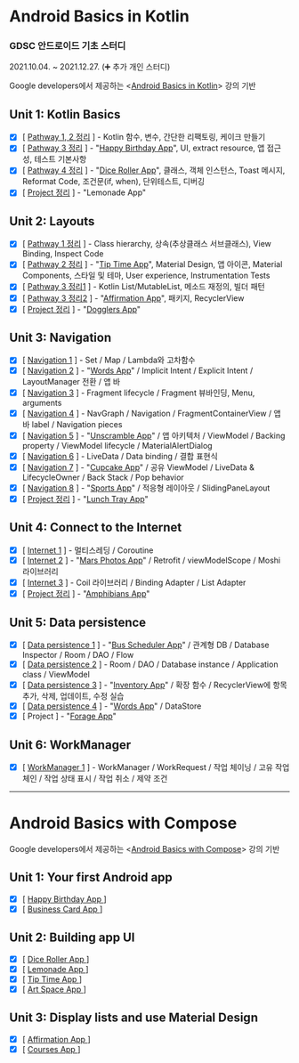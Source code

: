 # Android Basics in Kotlin

### GDSC 안드로이드 기초 스터디 

2021.10.04. ~ 2021.12.27. (➕ 추가 개인 스터디)

Google developers에서 제공하는 \<[Android Basics in Kotlin](https://developer.android.com/courses/android-basics-kotlin/course)\> 강의 기반

## Unit 1: Kotlin Basics
- [x] [ [Pathway 1, 2 정리](https://velog.io/@emily2307/Unit-1-Kotlin-basics-1) ] - Kotlin 함수, 변수, 간단한 리팩토링, 케이크 만들기
- [x] [ [Pathway 3 정리](https://velog.io/@emily2307/Unit-1-Kotlin-basics-2) ] - "[Happy Birthday App](https://github.com/EmilyCh0/AndroidBasicsinKotlin/tree/main/Happy%20Birthday)", UI, extract resource, 앱 접근성, 테스트 기본사항
- [x] [ [Pathway 4 정리](https://velog.io/@emily2307/Unit-1-Kotlin-basics-3) ] - "[Dice Roller App](https://github.com/EmilyCh0/AndroidBasicsinKotlin/tree/main/Dice%20Roller)", 클래스, 객체 인스턴스, Toast 메시지, Reformat Code, 조건문(if, when), 단위테스트, 디버깅
- [x] [ [Project 정리](https://velog.io/@emily2307/Unit-1-Kotlin-basics-4) ] - "Lemonade App"

## Unit 2: Layouts
- [x] [ [Pathway 1 정리](https://velog.io/@emily2307/Unit-2-Layouts-1) ] - Class hierarchy, 상속(추상클래스 서브클래스), View Binding, Inspect Code
- [x] [ [Pathway 2 정리](https://velog.io/@emily2307/Unit-2-Layouts-2) ] - "[Tip Time App](https://github.com/EmilyCh0/AndroidBasicsinKotlin/tree/main/Tip%20Time)", Material Design, 앱 아이콘, Material Components, 스타일 및 테마, User experience, Instrumentation Tests 
- [x] [ [Pathway 3 정리1](https://velog.io/@emily2307/Unit-2-Layouts-3) ] - Kotlin List/MutableList, 메소드 재정의, 빌더 패턴
- [x] [ [Pathway 3 정리2](https://velog.io/@emily2307/Unit-2-Layouts-4) ] - "[Affirmation App](https://github.com/EmilyCh0/AndroidBasicsinKotlin/tree/main/Affirmation)", 패키지, RecyclerView
- [x] [ [Project 정리](https://velog.io/@emily2307/Unit-2-Layouts-5) ] - "[Dogglers App](https://github.com/EmilyCh0/AndroidBasicsinKotlin/tree/main/Dogglers)"

## Unit 3: Navigation
- [x] [ [Navigation 1](https://velog.io/@emily2307/Unit-3-Navigation-1) ] - Set / Map / Lambda와 고차함수
- [x] [ [Navigation 2](https://velog.io/@emily2307/Unit-3-Navigation-2) ] - "[Words App](https://github.com/EmilyCh0/AndroidBasicsinKotlin/tree/main/MyWords)" / Implicit Intent / Explicit Intent / LayoutManager 전환 / 앱 바
- [x] [ [Navigation 3](https://velog.io/@emily2307/Unit3-Navigation-3) ] - Fragment lifecycle / Fragment 뷰바인딩, Menu, arguments
- [x] [ [Navigation 4](https://velog.io/@emily2307/Unit-3-Navigation-4) ] - NavGraph / Navigation / FragmentContainerView / 앱 바 label / Navigation pieces
- [x] [ [Navigation 5](https://velog.io/@emily2307/Unit3-Navigation-5) ] - "[Unscramble App](https://github.com/EmilyCh0/AndroidBasicsinKotlin/tree/main/Unscramble)" / 앱 아키텍처 / ViewModel / Backing property / ViewModel lifecycle / MaterialAlertDialog
- [x] [ [Navigation 6](https://velog.io/@emily2307/Unit-3-Navigation-6) ] - LiveData / Data binding / 결합 표현식
- [x] [ [Navigation 7](https://velog.io/@emily2307/Unit-3-Navigation-7) ] - "[Cupcake App](https://github.com/EmilyCh0/AndroidBasicsinKotlin/tree/main/Cupcake)" / 공유 ViewModel / LiveData & LifecycleOwner / Back Stack / Pop behavior
- [x] [ [Navigation 8](https://velog.io/@emily2307/Unit3-Navigation-8) ] - "[Sports App](https://github.com/EmilyCh0/AndroidBasicsinKotlin/tree/main/Sports)" / 적응형 레이아웃 / SlidingPaneLayout
- [x] [ [Project 정리](https://velog.io/@emily2307/Lunch-Time) ] - "[Lunch Tray App](https://github.com/EmilyCh0/AndroidBasicsinKotlin/tree/main/Lunchtray)"

## Unit 4: Connect to the Internet
- [x] [ [Internet 1](https://velog.io/@emily2307/Unit-4-Connect-to-the-internet-1) ] - 멀티스레딩 / Coroutine
- [x] [ [Internet 2](https://velog.io/@emily2307/Unit-4-Internet-2) ] - "[Mars Photos App](https://github.com/EmilyCh0/AndroidBasicsinKotlin/tree/main/MarsPhotos/app)" / Retrofit / viewModelScope / Moshi 라이브러리
- [x] [ [Internet 3](https://velog.io/@emily2307/Unit-4-Internet-3) ] - Coil 라이브러리 / Binding Adapter / List Adapter
- [x] [ [Project 정리](https://velog.io/@emily2307/Unit4-Project-Amphibians) ] - "[Amphibians App](https://github.com/EmilyCh0/AndroidBasicsinKotlin/tree/main/Amphibians)"

## Unit 5: Data persistence
- [x] [ [Data persistence 1](https://velog.io/@emily2307/Unit-5-Data-persistence) ] - "[Bus Scheduler App](https://github.com/EmilyCh0/AndroidBasicsinKotlin/tree/main/BusSchedule)" / 관계형 DB / Database Inspector / Room / DAO / Flow
- [x] [ [Data persistence 2](https://velog.io/@emily2307/Unit-5-Data-persistence-2) ] - Room / DAO / Database instance / Application class / ViewModel
- [x] [ [Data persistence 3](https://velog.io/@emily2307/Unit-5-Data-persistence-3) ] - "[Inventory App](https://github.com/EmilyCh0/AndroidBasicsinKotlin/tree/main/Inventory)" / 확장 함수 / RecyclerView에 항목 추가, 삭제, 업데이트, 수정 실습
- [x] [ [Data persistence 4](https://velog.io/@emily2307/Unit-5-Data-Persistence-4) ] - "[Words App](https://github.com/EmilyCh0/AndroidBasicsinKotlin/tree/main/MyWords)" / DataStore
- [x] [ Project ] - "[Forage App](https://github.com/EmilyCh0/AndroidBasicsinKotlin/tree/main/Forage)"

## Unit 6: WorkManager
- [x] [ [WorkManager 1](https://velog.io/@emily2307/Unit-6-WorkManager-1) ] - WorkManager / WorkRequest / 작업 체이닝 / 고유 작업 체인 / 작업 상태 표시 / 작업 취소 / 제약 조건

---

# Android Basics with Compose

Google developers에서 제공하는 \<[Android Basics with Compose](https://developer.android.com/courses/android-basics-compose/course)\> 강의 기반

## Unit 1: Your first Android app
- [x] [ [Happy Birthday App ](https://github.com/EmilyCh0/AndroidBasics/tree/main/HappyBirthdayCompose) ]
- [x] [ [Business Card App ](https://github.com/EmilyCh0/AndroidBasics/tree/main/BusinessCard) ]

## Unit 2: Building app UI
- [x] [ [Dice Roller App ](https://github.com/EmilyCh0/AndroidBasics/tree/main/DiceRollerCompose) ]
- [x] [ [Lemonade App ](https://github.com/EmilyCh0/AndroidBasics/tree/main/LemonadewithCompose) ]
- [x] [ [Tip Time App ](https://github.com/EmilyCh0/AndroidBasics/tree/main/TipTimewithCompose) ]
- [x] [ [Art Space App ](https://github.com/EmilyCh0/AndroidBasics/tree/main/ArtSpace) ]

## Unit 3: Display lists and use Material Design
- [x] [ [Affirmation App ](https://github.com/EmilyCh0/AndroidBasics/tree/main/AffirmationswithCompose) ]
- [x] [ [Courses App ](https://github.com/EmilyCh0/AndroidBasics/tree/main/Courses) ]
